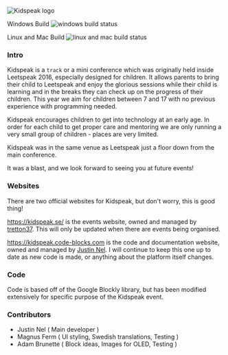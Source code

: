 ![Kidspeak logo](https://leetspeak.se/2016/images/kidspeak/logo.png)

Windows Build
![windows build status](https://ci.appveyor.com/api/projects/status/github/Cyberlane/Kidspeak?branch=master&svg=true)

Linux and Mac Build
![linux and mac build status](https://travis-ci.org/Cyberlane/Kidspeak.svg?branch=master)

### Intro

Kidspeak is a `track` or a mini conference which was originally held inside Leetspeak 2016, especially designed for children. It allows parents to bring their child to Leetspeak and enjoy the glorious sessions while their child is learning and in the breaks they can check up on the progress of their children. This year we aim for children between 7 and 17 with no previous experience with programming needed.

Kidspeak encourages children to get into technology at an early age. In order for each child to get proper care and mentoring we are only running a very small group of children - places are very limited.

Kidspeak was in the same venue as Leetspeak just a floor down from the main conference.

It was a blast, and we look forward to seeing you at future events!

### Websites

There are two official websites for Kidspeak, but don't worry, this is good thing!

https://kidspeak.se/ is the events website, owned and managed by [tretton37](https://tretton37.com). This will only be updated when there are events being organised.

https://kidspeak.code-blocks.com is the code and documentation website, owned and managed by [Justin Nel](https://cyber-lane.com). I will continue to keep this one up to date as new code is made, or anything about the platform itself changes.

### Code

Code is based off of the Google Blockly library, but has been modified extensively for specific purpose of the Kidspeak event.

### Contributors

- Justin Nel ( Main developer )
- Magnus Ferm ( UI styling, Swedish translations, Testing )
- Adam Brunette ( Block ideas, Images for OLED, Testing )
